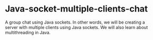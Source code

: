 # Java-socket-multiple-clients-chat
A group chat using Java sockets. In other words, we will be creating a server with multiple clients using Java sockets. We will also learn about multithreading in Java.
